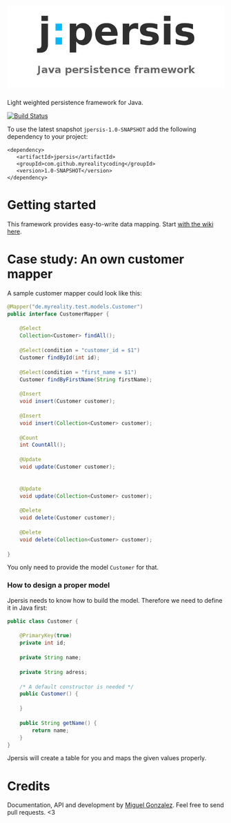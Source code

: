 ![jpersis](logo.png)
=======

Light weighted persistence framework for Java.


[![Build Status](https://travis-ci.org/MyRealityCoding/jpersis.svg?branch=master)](https://travis-ci.org/MyRealityCoding/jpersis)

To use the latest snapshot ```jpersis-1.0-SNAPSHOT``` add the following dependency to your project:
```maven
<dependency>
   <artifactId>jpersis</artifactId>
   <groupId>com.github.myrealitycoding</groupId>
   <version>1.0-SNAPSHOT</version>
</dependency>
```

Getting started
===

This framework provides easy-to-write data mapping. Start [with the wiki here](https://github.com/MyRealityCoding/jpersis/wiki).


Case study: An own customer mapper
===

A sample customer mapper could look like this:

```java
@Mapper("de.myreality.test.models.Customer")
public interface CustomerMapper {
    
    @Select
    Collection<Customer> findAll();

    @Select(condition = "customer_id = $1")
    Customer findById(int id);
    
    @Select(condition = "first_name = $1")
    Customer findByFirstName(String firstName);
    
    @Insert
    void insert(Customer customer);
    
    @Insert
    void insert(Collection<Customer> customer);
    
    @Count
    int CountAll();
    
    @Update
    void update(Customer customer);
    
    
    @Update
    void update(Collection<Customer> customer);
    
    @Delete
    void delete(Customer customer);
       
    @Delete
    void delete(Collection<Customer> customer);
    
}
```

You only need to provide the model ```Customer``` for that.

### How to design a proper model

Jpersis needs to know how to build the model. Therefore we need to define it in Java first:

```java
public class Customer {

	@PrimaryKey(true)
	private int id;

	private String name;

	private String adress;

	/* A default constructor is needed */
	public Customer() { 

	}

	public String getName() {
		return name;
	}
}
```
Jpersis will create a table for you and maps the given values properly.

Credits
===
Documentation, API and development by [Miguel Gonzalez](http://my-reality.de). Feel free to send pull requests. <3
